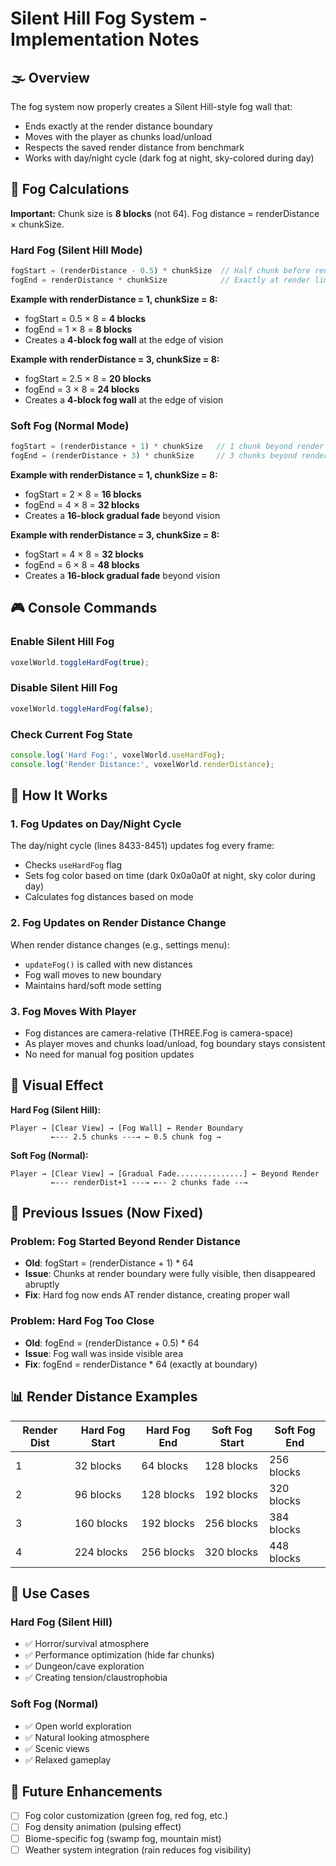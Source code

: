 # Silent Hill Fog System - Implementation Notes

## 🌫️ Overview
The fog system now properly creates a Silent Hill-style fog wall that:
- Ends exactly at the render distance boundary
- Moves with the player as chunks load/unload  
- Respects the saved render distance from benchmark
- Works with day/night cycle (dark fog at night, sky-colored during day)

## 📐 Fog Calculations

**Important:** Chunk size is **8 blocks** (not 64). Fog distance = renderDistance × chunkSize.

### Hard Fog (Silent Hill Mode)
```javascript
fogStart = (renderDistance - 0.5) * chunkSize  // Half chunk before render limit
fogEnd = renderDistance * chunkSize            // Exactly at render limit
```

**Example with renderDistance = 1, chunkSize = 8:**
- fogStart = 0.5 × 8 = **4 blocks**
- fogEnd = 1 × 8 = **8 blocks**
- Creates a **4-block fog wall** at the edge of vision

**Example with renderDistance = 3, chunkSize = 8:**
- fogStart = 2.5 × 8 = **20 blocks**
- fogEnd = 3 × 8 = **24 blocks**
- Creates a **4-block fog wall** at the edge of vision

### Soft Fog (Normal Mode)
```javascript
fogStart = (renderDistance + 1) * chunkSize   // 1 chunk beyond render distance
fogEnd = (renderDistance + 3) * chunkSize     // 3 chunks beyond render distance
```

**Example with renderDistance = 1, chunkSize = 8:**
- fogStart = 2 × 8 = **16 blocks**
- fogEnd = 4 × 8 = **32 blocks**
- Creates a **16-block gradual fade** beyond vision

**Example with renderDistance = 3, chunkSize = 8:**
- fogStart = 4 × 8 = **32 blocks**
- fogEnd = 6 × 8 = **48 blocks**
- Creates a **16-block gradual fade** beyond vision

## 🎮 Console Commands

### Enable Silent Hill Fog
```javascript
voxelWorld.toggleHardFog(true);
```

### Disable Silent Hill Fog
```javascript
voxelWorld.toggleHardFog(false);
```

### Check Current Fog State
```javascript
console.log('Hard Fog:', voxelWorld.useHardFog);
console.log('Render Distance:', voxelWorld.renderDistance);
```

## 🔧 How It Works

### 1. Fog Updates on Day/Night Cycle
The day/night cycle (lines 8433-8451) updates fog every frame:
- Checks `useHardFog` flag
- Sets fog color based on time (dark 0x0a0a0f at night, sky color during day)
- Calculates fog distances based on mode

### 2. Fog Updates on Render Distance Change
When render distance changes (e.g., settings menu):
- `updateFog()` is called with new distances
- Fog wall moves to new boundary
- Maintains hard/soft mode setting

### 3. Fog Moves With Player
- Fog distances are camera-relative (THREE.Fog is camera-space)
- As player moves and chunks load/unload, fog boundary stays consistent
- No need for manual fog position updates

## 🎨 Visual Effect

**Hard Fog (Silent Hill):**
```
Player → [Clear View] → [Fog Wall] ← Render Boundary
         ←--- 2.5 chunks ---→ ← 0.5 chunk fog →
```

**Soft Fog (Normal):**
```
Player → [Clear View] → [Gradual Fade...............] ← Beyond Render
         ←--- renderDist+1 ---→ ←-- 2 chunks fade --→
```

## 🐛 Previous Issues (Now Fixed)

### Problem: Fog Started Beyond Render Distance
- **Old**: fogStart = (renderDistance + 1) * 64
- **Issue**: Chunks at render boundary were fully visible, then disappeared abruptly
- **Fix**: Hard fog now ends AT render distance, creating proper wall

### Problem: Hard Fog Too Close
- **Old**: fogEnd = (renderDistance + 0.5) * 64  
- **Issue**: Fog wall was inside visible area
- **Fix**: fogEnd = renderDistance * 64 (exactly at boundary)

## 📊 Render Distance Examples

| Render Dist | Hard Fog Start | Hard Fog End | Soft Fog Start | Soft Fog End |
|-------------|----------------|--------------|----------------|--------------|
| 1           | 32 blocks      | 64 blocks    | 128 blocks     | 256 blocks   |
| 2           | 96 blocks      | 128 blocks   | 192 blocks     | 320 blocks   |
| 3           | 160 blocks     | 192 blocks   | 256 blocks     | 384 blocks   |
| 4           | 224 blocks     | 256 blocks   | 320 blocks     | 448 blocks   |

## 🎯 Use Cases

### Hard Fog (Silent Hill)
- ✅ Horror/survival atmosphere
- ✅ Performance optimization (hide far chunks)
- ✅ Dungeon/cave exploration
- ✅ Creating tension/claustrophobia

### Soft Fog (Normal)
- ✅ Open world exploration
- ✅ Natural looking atmosphere
- ✅ Scenic views
- ✅ Relaxed gameplay

## 🔮 Future Enhancements
- [ ] Fog color customization (green fog, red fog, etc.)
- [ ] Fog density animation (pulsing effect)
- [ ] Biome-specific fog (swamp fog, mountain mist)
- [ ] Weather system integration (rain reduces fog visibility)
